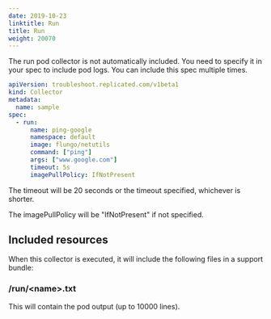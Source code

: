 ```yaml
---
date: 2019-10-23
linktitle: Run
title: Run
weight: 20070
---
```


The run pod collector is not automatically included. You need to specify it in your spec to include pod logs. You can include this spec multiple times.


```yaml
apiVersion: troubleshoot.replicated.com/v1beta1
kind: Collector
metadata:
  name: sample
spec:
  - run:
      name: ping-google
      namespace: default
      image: flungo/netutils
      command: ["ping"]
      args: ["www.google.com"]
      timeout: 5s
      imagePullPolicy: IfNotPresent

```

The timeout will be 20 seconds or the timeout specified, whichever is shorter.

The imagePullPolicy will be "IfNotPresent" if not specified.

## Included resources

When this collector is executed, it will include the following files in a support bundle:

### /run/\<name\>.txt
This will contain the pod output (up to 10000 lines).



